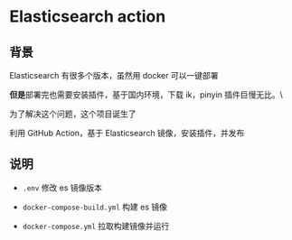 # Elasticsearch action

## 背景

Elasticsearch 有很多个版本，虽然用 docker 可以一键部署

**但是**部署完也需要安装插件，基于国内环境，下载 ik，pinyin 插件巨慢无比。\

为了解决这个问题，这个项目诞生了

利用 GitHub Action，基于 Elasticsearch 镜像，安装插件，并发布


## 说明

* `.env` 修改 es 镜像版本

* `docker-compose-build.yml` 构建 es 镜像

* `docker-compose.yml` 拉取构建镜像并运行
